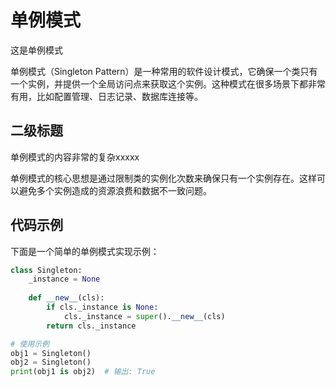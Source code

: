 # 单例模式

这是单例模式

单例模式（Singleton Pattern）是一种常用的软件设计模式，它确保一个类只有一个实例，并提供一个全局访问点来获取这个实例。这种模式在很多场景下都非常有用，比如配置管理、日志记录、数据库连接等。

## 二级标题

单例模式的内容非常的复杂xxxxx

单例模式的核心思想是通过限制类的实例化次数来确保只有一个实例存在。这样可以避免多个实例造成的资源浪费和数据不一致问题。

## 代码示例

下面是一个简单的单例模式实现示例：

```python
class Singleton:
    _instance = None
    
    def __new__(cls):
        if cls._instance is None:
            cls._instance = super().__new__(cls)
        return cls._instance

# 使用示例
obj1 = Singleton()
obj2 = Singleton()
print(obj1 is obj2)  # 输出: True
